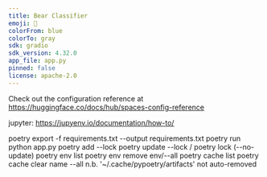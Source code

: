 ```yaml
---
title: Bear Classifier
emoji: 👀
colorFrom: blue
colorTo: gray
sdk: gradio
sdk_version: 4.32.0
app_file: app.py
pinned: false
license: apache-2.0
---
```


Check out the configuration reference at https://huggingface.co/docs/hub/spaces-config-reference

jupyter: https://jupyenv.io/documentation/how-to/

poetry export -f requirements.txt --output requirements.txt
poetry run python app.py
poetry add --lock
poetry update --lock / poetry lock (--no-update)
poetry env list
poetry env remove env/--all
poetry cache list
poetry cache clear name --all
n.b. '~/.cache/pypoetry/artifacts' not auto-removed
